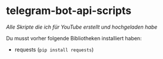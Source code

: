 # telegram-bot-api-scripts
*Alle Skripte die ich für YouTube erstellt und hochgeladen habe*

Du musst vorher folgende Bibliotheken installiert haben:
 - requests (`pip install requests`)
